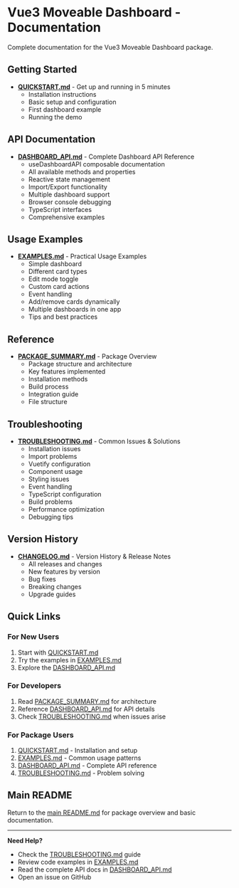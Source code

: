 # Vue3 Moveable Dashboard - Documentation

Complete documentation for the Vue3 Moveable Dashboard package.

## Getting Started

- **[QUICKSTART.md](QUICKSTART.md)** - Get up and running in 5 minutes
  - Installation instructions
  - Basic setup and configuration
  - First dashboard example
  - Running the demo

## API Documentation

- **[DASHBOARD_API.md](DASHBOARD_API.md)** - Complete Dashboard API Reference
  - useDashboardAPI composable documentation
  - All available methods and properties
  - Reactive state management
  - Import/Export functionality
  - Multiple dashboard support
  - Browser console debugging
  - TypeScript interfaces
  - Comprehensive examples

## Usage Examples

- **[EXAMPLES.md](EXAMPLES.md)** - Practical Usage Examples
  - Simple dashboard
  - Different card types
  - Edit mode toggle
  - Custom card actions
  - Event handling
  - Add/remove cards dynamically
  - Multiple dashboards in one app
  - Tips and best practices

## Reference

- **[PACKAGE_SUMMARY.md](PACKAGE_SUMMARY.md)** - Package Overview
  - Package structure and architecture
  - Key features implemented
  - Installation methods
  - Build process
  - Integration guide
  - File structure

## Troubleshooting

- **[TROUBLESHOOTING.md](TROUBLESHOOTING.md)** - Common Issues & Solutions
  - Installation issues
  - Import problems
  - Vuetify configuration
  - Component usage
  - Styling issues
  - Event handling
  - TypeScript configuration
  - Build problems
  - Performance optimization
  - Debugging tips

## Version History

- **[CHANGELOG.md](CHANGELOG.md)** - Version History & Release Notes
  - All releases and changes
  - New features by version
  - Bug fixes
  - Breaking changes
  - Upgrade guides

## Quick Links

### For New Users
1. Start with [QUICKSTART.md](QUICKSTART.md)
2. Try the examples in [EXAMPLES.md](EXAMPLES.md)
3. Explore the [DASHBOARD_API.md](DASHBOARD_API.md)

### For Developers
1. Read [PACKAGE_SUMMARY.md](PACKAGE_SUMMARY.md) for architecture
2. Reference [DASHBOARD_API.md](DASHBOARD_API.md) for API details
3. Check [TROUBLESHOOTING.md](TROUBLESHOOTING.md) when issues arise

### For Package Users
1. [QUICKSTART.md](QUICKSTART.md) - Installation and setup
2. [EXAMPLES.md](EXAMPLES.md) - Common usage patterns
3. [DASHBOARD_API.md](DASHBOARD_API.md) - Complete API reference
4. [TROUBLESHOOTING.md](TROUBLESHOOTING.md) - Problem solving

## Main README

Return to the [main README.md](../README.md) for package overview and basic documentation.

---

**Need Help?**
- Check the [TROUBLESHOOTING.md](TROUBLESHOOTING.md) guide
- Review code examples in [EXAMPLES.md](EXAMPLES.md)
- Read the complete API docs in [DASHBOARD_API.md](DASHBOARD_API.md)
- Open an issue on GitHub
